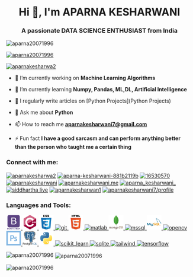 <h1 align="center">Hi 👋, I'm APARNA KESHARWANI</h1>
<h3 align="center">A passionate DATA SCIENCE ENTHUSIAST from India</h3>

<p align="left"> <img src="https://komarev.com/ghpvc/?username=aparna20071996&label=Profile%20views&color=0e75b6&style=flat" alt="aparna20071996" /> </p>

<p align="left"> <a href="https://github.com/ryo-ma/github-profile-trophy"><img src="https://github-profile-trophy.vercel.app/?username=aparna20071996" alt="aparna20071996" /></a> </p>

<p align="left"> <a href="https://twitter.com/aparnakesharwa2" target="blank"><img src="https://img.shields.io/twitter/follow/aparnakesharwa2?logo=twitter&style=for-the-badge" alt="aparnakesharwa2" /></a> </p>

- 🔭 I’m currently working on **Machine Learning Algorithms**

- 🌱 I’m currently learning **Numpy, Pandas, ML,DL, Artificial Intelligence**

- 📝 I regularly write articles on [Python Projects](Python Projects)

- 💬 Ask me about **Python**

- 📫 How to reach me **aparnakesharwani7@gmail.com**

- ⚡ Fun fact **I have a good sarcasm and can perform anything better than the person who taught me a certain thing**

<h3 align="left">Connect with me:</h3>
<p align="left">
<a href="https://twitter.com/aparnakesharwa2" target="blank"><img align="center" src="https://raw.githubusercontent.com/rahuldkjain/github-profile-readme-generator/master/src/images/icons/Social/twitter.svg" alt="aparnakesharwa2" height="30" width="40" /></a>
<a href="https://linkedin.com/in/aparna-kesharwani-881b2119b" target="blank"><img align="center" src="https://raw.githubusercontent.com/rahuldkjain/github-profile-readme-generator/master/src/images/icons/Social/linked-in-alt.svg" alt="aparna-kesharwani-881b2119b" height="30" width="40" /></a>
<a href="https://stackoverflow.com/users/16530570" target="blank"><img align="center" src="https://raw.githubusercontent.com/rahuldkjain/github-profile-readme-generator/master/src/images/icons/Social/stack-overflow.svg" alt="16530570" height="30" width="40" /></a>
<a href="https://kaggle.com/aparnakesharwani" target="blank"><img align="center" src="https://raw.githubusercontent.com/rahuldkjain/github-profile-readme-generator/master/src/images/icons/Social/kaggle.svg" alt="aparnakesharwani" height="30" width="40" /></a>
<a href="https://fb.com/aparnakesharwani.me" target="blank"><img align="center" src="https://raw.githubusercontent.com/rahuldkjain/github-profile-readme-generator/master/src/images/icons/Social/facebook.svg" alt="aparnakesharwani.me" height="30" width="40" /></a>
<a href="https://instagram.com/aparna_kesharwani_" target="blank"><img align="center" src="https://raw.githubusercontent.com/rahuldkjain/github-profile-readme-generator/master/src/images/icons/Social/instagram.svg" alt="aparna_kesharwani_" height="30" width="40" /></a>
<a href="https://www.youtube.com/c/siddhartha live" target="blank"><img align="center" src="https://raw.githubusercontent.com/rahuldkjain/github-profile-readme-generator/master/src/images/icons/Social/youtube.svg" alt="siddhartha live" height="30" width="40" /></a>
<a href="https://www.hackerrank.com/aparnakesharwan1" target="blank"><img align="center" src="https://raw.githubusercontent.com/rahuldkjain/github-profile-readme-generator/master/src/images/icons/Social/hackerrank.svg" alt="aparnakesharwan1" height="30" width="40" /></a>
<a href="https://auth.geeksforgeeks.org/user/aparnakesharwani7/profile" target="blank"><img align="center" src="https://raw.githubusercontent.com/rahuldkjain/github-profile-readme-generator/master/src/images/icons/Social/geeks-for-geeks.svg" alt="aparnakesharwani7/profile" height="30" width="40" /></a>
</p>

<h3 align="left">Languages and Tools:</h3>
<p align="left"> <a href="https://getbootstrap.com" target="_blank"> <img src="https://raw.githubusercontent.com/devicons/devicon/master/icons/bootstrap/bootstrap-plain-wordmark.svg" alt="bootstrap" width="40" height="40"/> </a> <a href="https://www.w3schools.com/cpp/" target="_blank"> <img src="https://raw.githubusercontent.com/devicons/devicon/master/icons/cplusplus/cplusplus-original.svg" alt="cplusplus" width="40" height="40"/> </a> <a href="https://www.w3schools.com/css/" target="_blank"> <img src="https://raw.githubusercontent.com/devicons/devicon/master/icons/css3/css3-original-wordmark.svg" alt="css3" width="40" height="40"/> </a> <a href="https://git-scm.com/" target="_blank"> <img src="https://www.vectorlogo.zone/logos/git-scm/git-scm-icon.svg" alt="git" width="40" height="40"/> </a> <a href="https://www.w3.org/html/" target="_blank"> <img src="https://raw.githubusercontent.com/devicons/devicon/master/icons/html5/html5-original-wordmark.svg" alt="html5" width="40" height="40"/> </a> <a href="https://www.mathworks.com/" target="_blank"> <img src="https://upload.wikimedia.org/wikipedia/commons/2/21/Matlab_Logo.png" alt="matlab" width="40" height="40"/> </a> <a href="https://www.mongodb.com/" target="_blank"> <img src="https://raw.githubusercontent.com/devicons/devicon/master/icons/mongodb/mongodb-original-wordmark.svg" alt="mongodb" width="40" height="40"/> </a> <a href="https://www.microsoft.com/en-us/sql-server" target="_blank"> <img src="https://www.svgrepo.com/show/303229/microsoft-sql-server-logo.svg" alt="mssql" width="40" height="40"/> </a> <a href="https://www.mysql.com/" target="_blank"> <img src="https://raw.githubusercontent.com/devicons/devicon/master/icons/mysql/mysql-original-wordmark.svg" alt="mysql" width="40" height="40"/> </a> <a href="https://opencv.org/" target="_blank"> <img src="https://www.vectorlogo.zone/logos/opencv/opencv-icon.svg" alt="opencv" width="40" height="40"/> </a> <a href="https://www.photoshop.com/en" target="_blank"> <img src="https://raw.githubusercontent.com/devicons/devicon/master/icons/photoshop/photoshop-line.svg" alt="photoshop" width="40" height="40"/> </a> <a href="https://www.postgresql.org" target="_blank"> <img src="https://raw.githubusercontent.com/devicons/devicon/master/icons/postgresql/postgresql-original-wordmark.svg" alt="postgresql" width="40" height="40"/> </a> <a href="https://www.python.org" target="_blank"> <img src="https://raw.githubusercontent.com/devicons/devicon/master/icons/python/python-original.svg" alt="python" width="40" height="40"/> </a> <a href="https://scikit-learn.org/" target="_blank"> <img src="https://upload.wikimedia.org/wikipedia/commons/0/05/Scikit_learn_logo_small.svg" alt="scikit_learn" width="40" height="40"/> </a> <a href="https://www.sqlite.org/" target="_blank"> <img src="https://www.vectorlogo.zone/logos/sqlite/sqlite-icon.svg" alt="sqlite" width="40" height="40"/> </a> <a href="https://tailwindcss.com/" target="_blank"> <img src="https://www.vectorlogo.zone/logos/tailwindcss/tailwindcss-icon.svg" alt="tailwind" width="40" height="40"/> </a> <a href="https://www.tensorflow.org" target="_blank"> <img src="https://www.vectorlogo.zone/logos/tensorflow/tensorflow-icon.svg" alt="tensorflow" width="40" height="40"/> </a> </p>

<p><img align="left" src="https://github-readme-stats.vercel.app/api/top-langs?username=aparna20071996&show_icons=true&locale=en&layout=compact" alt="aparna20071996" /></p>

<p>&nbsp;<img align="center" src="https://github-readme-stats.vercel.app/api?username=aparna20071996&show_icons=true&locale=en" alt="aparna20071996" /></p>

<p><img align="center" src="https://github-readme-streak-stats.herokuapp.com/?user=aparna20071996&" alt="aparna20071996" /></p>
